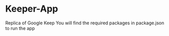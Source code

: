 # Keeper-App
Replica of Google Keep
You will find the required packages in package.json to run the app
